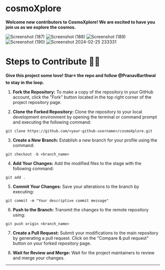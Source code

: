 # cosmoXplore

**Welcome new contributors to CosmoXplore! We are excited to have you join us as we explore the cosmos.**


![Screenshot (187)](https://github.com/PranavBarthwal/cosmoXplore/assets/110532770/d8fd242f-b716-4637-96d8-3a23bbd98c38)
![Screenshot (188)](https://github.com/PranavBarthwal/cosmoXplore/assets/110532770/e4ee747b-bd2f-4bdd-9e61-f82d4a8e8494)
![Screenshot (189)](https://github.com/PranavBarthwal/cosmoXplore/assets/110532770/8544a975-e787-4d23-a88b-048764d65b40)
![Screenshot (190)](https://github.com/PranavBarthwal/cosmoXplore/assets/110532770/fd74a0fc-adec-4049-91fa-b71c1a50f832)
![Screenshot 2024-02-25 233331](https://github.com/PranavBarthwal/cosmoXplore/assets/110532770/cadee836-6466-42b2-88ca-43e8fd026b41)


# Steps to Contribute 👨‍💻

**Give this project some love! Star⭐ the repo and follow @PranavBarthwal to stay in the loop.**

1. **Fork the Repository:** To make a copy of the repository in your GitHub account, click the "Fork" button located in the top right corner of the project repository page.

2. **Clone the Forked Repository:** Clone the repository to your local development environment by opening the terminal or command prompt and executing the following command:

```
git clone https://github.com/<your-github-username>/cosmoXplore.git
```

3. **Create a New Branch:** Establish a new branch for your profile using the command:

```
git checkout -b <branch_name>
```

4. **Add Your Changes:** Add the modified files to the stage with the following command:

```
git add .
```

5. **Commit Your Changes:** Save your alterations to the branch by executing:

```
git commit -m "Your descriptive commit message"
```

6. **Push to the Branch:** Transmit the changes to the remote repository using:

```
git push origin <branch_name>
```

7. **Create a Pull Request:** Submit your modifications to the main repository by generating a pull request. Click on the "Compare & pull request" button on your forked repository page.

8. **Wait for Review and Merge:** Wait for the project maintainers to review and merge your changes.

---
